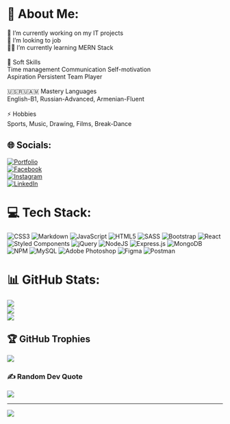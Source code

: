 # 💫 About Me:
🔭 I’m currently working on my IT projects<br>💼 I’m looking to job <br>👨‍💻 I’m currently learning MERN Stack<br><br>🤺 Soft Skills<br>Time management Communication Self-motivation <br>Aspiration Persistent  Team Player<br><br>🇺🇸🇷🇺🇦🇲 Mastery Languages<br>English-B1, Russian-Advanced, Armenian-Fluent <br><br>⚡ Hobbies<br>Sports, Music, Drawing, Films, Break-Dance


## 🌐 Socials:
[![Portfolio](https://img.shields.io/badge/Portfolio-255E63?style=for-the-badge&logo=About.me&logoColor=white)](https://chipper-monstera-69c32f.netlify.app/)  
[![Facebook](https://img.shields.io/badge/Facebook-%231877F2.svg?logo=Facebook&logoColor=white)](https://facebook.com/https://www.facebook.com/eErikHarutyunyanh/)   
[![Instagram](https://img.shields.io/badge/Instagram-%23E4405F.svg?logo=Instagram&logoColor=white)](https://instagram.com/https://www.instagram.com/erik_66666/)   
[![LinkedIn](https://img.shields.io/badge/LinkedIn-%230077B5.svg?logo=linkedin&logoColor=white)](https://www.linkedin.com/in/erik-harutyunyan-2588a9226/) 

# 💻 Tech Stack:
![CSS3](https://img.shields.io/badge/css3-%231572B6.svg?style=for-the-badge&logo=css3&logoColor=white) ![Markdown](https://img.shields.io/badge/markdown-%23000000.svg?style=for-the-badge&logo=markdown&logoColor=white) ![JavaScript](https://img.shields.io/badge/javascript-%23323330.svg?style=for-the-badge&logo=javascript&logoColor=%23F7DF1E) ![HTML5](https://img.shields.io/badge/html5-%23E34F26.svg?style=for-the-badge&logo=html5&logoColor=white) ![SASS](https://img.shields.io/badge/SASS-hotpink.svg?style=for-the-badge&logo=SASS&logoColor=white) ![Bootstrap](https://img.shields.io/badge/bootstrap-%23563D7C.svg?style=for-the-badge&logo=bootstrap&logoColor=white) ![React](https://img.shields.io/badge/react-%2320232a.svg?style=for-the-badge&logo=react&logoColor=%2361DAFB) ![Styled Components](https://img.shields.io/badge/styled--components-DB7093?style=for-the-badge&logo=styled-components&logoColor=white) ![jQuery](https://img.shields.io/badge/jquery-%230769AD.svg?style=for-the-badge&logo=jquery&logoColor=white) ![NodeJS](https://img.shields.io/badge/node.js-6DA55F?style=for-the-badge&logo=node.js&logoColor=white) ![Express.js](https://img.shields.io/badge/express.js-%23404d59.svg?style=for-the-badge&logo=express&logoColor=%2361DAFB) ![MongoDB](https://img.shields.io/badge/MongoDB-%234ea94b.svg?style=for-the-badge&logo=mongodb&logoColor=white) ![NPM](https://img.shields.io/badge/NPM-%23000000.svg?style=for-the-badge&logo=npm&logoColor=white) ![MySQL](https://img.shields.io/badge/mysql-%2300f.svg?style=for-the-badge&logo=mysql&logoColor=white) ![Adobe Photoshop](https://img.shields.io/badge/adobephotoshop-%2331A8FF.svg?style=for-the-badge&logo=adobephotoshop&logoColor=white) 	![Figma](https://img.shields.io/badge/figma-%23F24E1E.svg?style=for-the-badge&logo=figma&logoColor=white) ![Postman](https://img.shields.io/badge/Postman-FF6C37?style=for-the-badge&logo=postman&logoColor=white)
# 📊 GitHub Stats:
![](https://github-readme-stats.vercel.app/api?username=HErikH&theme=react&hide_border=true&include_all_commits=false&count_private=false)<br/>
![](https://github-readme-streak-stats.herokuapp.com/?user=HErikH&theme=react&hide_border=true)<br/>
![](https://github-readme-stats.vercel.app/api/top-langs/?username=HErikH&theme=react&hide_border=true&include_all_commits=false&count_private=false&layout=compact)

## 🏆 GitHub Trophies
![](https://github-profile-trophy.vercel.app/?username=HErikH&theme=tokyonight&no-frame=true&no-bg=true&margin-w=4)

### ✍️ Random Dev Quote
![](https://quotes-github-readme.vercel.app/api?type=horizontal&theme=tokyonight)

---
[![](https://visitcount.itsvg.in/api?id=HErikH&icon=2&color=6)](https://visitcount.itsvg.in)

<!-- Proudly created with GPRM ( https://gprm.itsvg.in ) -->

